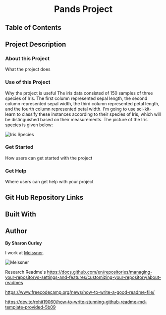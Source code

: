 <h1 align="center">Pands Project</h1>

## Table of Contents

## Project Description

### About this Project
What the project does



### Use of this Project
Why the project is useful
The iris data consisted of 150 samples of three species of Iris. The first column represented sepal length, the second column represented sepal width, the third column represented petal length, and the fourth column represented petal width. I'm going to use sci-kit-learn to classify these instances according to their species of Iris, which will be distinguished based on their measurements. The picture of the Iris species is given below:

![Iris Species](https://blogger.googleusercontent.com/img/b/R29vZ2xl/AVvXsEimmGMPw0jM_8xjndEHLKj7Hf5fngvWFOJ6_V4jiFb-U0sCHej3aTu08htye1_BgUBGKfnszHoeI_OLLZVf6NjwaG9oDYyOqkjdjeDajd3zg8VuCLVTzDM8hO2XEnarwQeM-CLvFgAwfNX53GR_HPatNPkUH7-7FAoNgFKjw7ujB9LwW5piE8GIPLjJHw/w531-h291/irir_flowers.png)


### Get Started
How users can get started with the project



### Get Help
Where users can get help with your project




## Git Hub Repository Links


## Built With


## Author
**By Sharon Curley**

I work at [Meissner](https://www.meissner.com/).

![Meissner](https://www.meissner.com/wp-content/uploads/castlebar-brief-pdf-image.jpg)



Research Readme's
https://docs.github.com/en/repositories/managing-your-repositorys-settings-and-features/customizing-your-repository/about-readmes

https://www.freecodecamp.org/news/how-to-write-a-good-readme-file/

https://dev.to/rohit19060/how-to-write-stunning-github-readme-md-template-provided-5b09

